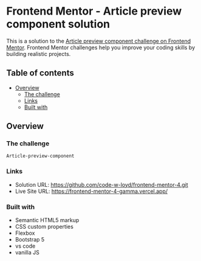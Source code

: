 # Frontend Mentor - Article preview component solution

This is a solution to the [Article preview component challenge on Frontend Mentor](https://www.frontendmentor.io/challenges/article-preview-component-dYBN_pYFT). Frontend Mentor challenges help you improve your coding skills by building realistic projects. 

## Table of contents

- [Overview](#overview)
  - [The challenge](#the-challenge)
  - [Links](#links)
  - [Built with](#built-with)

## Overview

### The challenge
    Article-preview-component

### Links

- Solution URL: https://github.com/code-w-loyd/frontend-mentor-4.git
- Live Site URL: https://frontend-mentor-4-gamma.vercel.app/

### Built with

- Semantic HTML5 markup
- CSS custom properties
- Flexbox
- Bootstrap 5
- vs code
- vanilla JS


